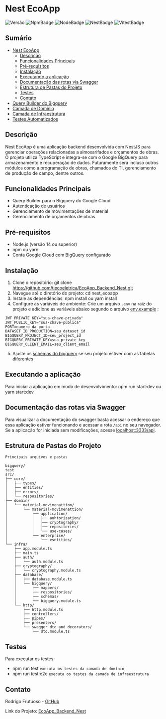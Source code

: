# Nest EcoApp

![Versão](https://img.shields.io/github/package-json/v/tiecoeletrica/EcoApp_Backend_Nest?logo=git) ![NpmBadge](https://img.shields.io/npm/v/npm.svg?logo=npm) ![NodeBadge](https://img.shields.io/npm/v/node.svg?logo=nodedotjs&label=node) ![NestBadge](https://img.shields.io/npm/v/@nestjs/common.svg?logo=nestjs&label=NestJs) ![VitestBadge](https://img.shields.io/npm/v/vitest.svg?logo=vitest&label=vitest)

## Sumário

- [Nest EcoApp](#nest-ecoapp)
  - [Descrição](#descrição)
  - [Funcionalidades Principais](#funcionalidades-principais)
  - [Pré-requisitos](#pré-requisitos)
  - [Instalação](#instalação)
  - [Executando a aplicação](#executando-a-aplicação)
  - [Documentação das rotas via Swagger](#documentação-das-rotas-via-swagger)
  - [Estrutura de Pastas do Projeto](#estrutura-de-pastas-do-projeto)
  - [Testes](#testes)
  - [Contato](#contato)
- [Query Builder do Bigquery](/documentation/bigquery-query-builder.md)
- [Camada de Domínio](/documentation/domain-layer.md)
- [Camada de Infraestrutura](/documentation/infra-layer.md)
- [Testes Automatizados](/documentation/automated-tests.md)

## Descrição

Nest EcoApp é uma aplicação backend desenvolvida com NestJS para gerenciar operações relacionadas a almoxarifados e orçamentos de obras. O projeto utiliza TypeScript e integra-se com o Google BigQuery para armazenamento e recuperação de dados. Futuramente será incluso outros módulos como a programação de obras, chamados do TI, gerenciamento de produção de campo, dentre outros.

## Funcionalidades Principais

- Query Builder para o Bigquery do Google Cloud
- Autenticação de usuários
- Gerenciamento de movimentações de material
- Gerenciamento de orçamentos de obras

## Pré-requisitos

- Node.js (versão 14 ou superior)
- npm ou yarn
- Conta Google Cloud com BigQuery configurado

## Instalação

1. Clone o repositório: git clone https://github.com/tiecoeletrica/EcoApp_Backend_Nest.git
2. Navegue até o diretório do projeto:
   cd nest_ecoapp
3. Instale as dependências:
   npm install ou
   yarn install
4. Configure as variáveis de ambiente:
   Crie um arquivo `.env` na raiz do projeto e adicione as variáveis abaixo segundo o arquivo [env.example](.env.example) :

```
JWT_PRIVATE_KEY="sua-chave-privada"
JWT_PUBLIC_KEY="sua-chave-pública"
PORT=numero da porta
DATASET_ID_PRODUCTION=seu_dataset_id
BIGQUERY_PROJECT_ID=seu_project_id
BIGQUERY_PRIVATE_KEY=sua_private_key
BIGQUERY_CLIENT_EMAIL=seu_client_email
```

5. Ajuste os [schemas do bigquery](src/infra/database/bigquery/schemas/bigquery%20schemas/bigquerySchemas.ts) se seu projeto estiver com as tabelas diferentes

## Executando a aplicação

Para iniciar a aplicação em modo de desenvolvimento:
npm run start:dev ou
yarn start:dev

## Documentação das rotas via Swagger

Para visualizar a documentação do swagger basta acessar o endereço que essa aplicação estiver funcionando e acessar a rota `/api` no seu navegador. Se a aplicação for iniciada sem modificações, acesse [localhost:3333/api](http://localhost:3333/api).

## Estrutura de Pastas do Projeto

`Principais arquivos e pastas`

```plaintext
bigquery/
test
src/
├── core/
│   ├── types/
│   ├── entities/
│   ├── errors/
│   └── respositories/
├── domain/
│   └── material-movimenattion/
│       └── material-movimenattion/
│           ├── application/
│           │   ├── auhtorization/
│           │   ├── cryptography/
│           │   ├── repositories/
│           │   └── use-cases/
│           └── enterprise/
│               └── esntities/
└── infra/
    ├── app.module.ts
    ├── main.ts
    ├── auth/
    │   └── auth.module.ts
    ├── cryptography/
    │   └── cryptography.module.ts
    ├── database/
    │   ├── database.module.ts
    │   └── bigquery/
    │       ├── mappers/
    │       ├── respositories/
    │       ├── schemas/
    │       └── bigquery.module.ts
    └── http/
        ├── http.module.ts
        ├── controllers/
        ├── pipes/
        ├── presenters/
        └── swagger dto and decorators/
            └── dto.module.ts
```

## Testes

Para executar os testes:

- npm run test `executa os testes da camada de domínio`
- npm run test:e2e `executa os testes da camada de infraestrutura`

## Contato

Rodrigo Frutuoso - [GitHub](https://github.com/rodfrutuoso)

Link do Projeto: [EcoApp_Backend_Nest](https://github.com/tiecoeletrica/EcoApp_Backend_Nest)
